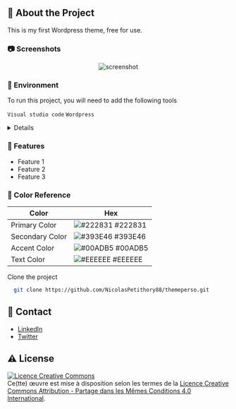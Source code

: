 

<!-- About the Project -->
## :star2: About the Project
This is my first Wordpress theme, free for use.

<!-- Screenshots -->
### :camera: Screenshots

<div align="center"> 
  <img src="https://placehold.co/600x400?text=Your+Screenshot+here" alt="screenshot" />
</div>

<!-- Env Variables -->
### :key: Environment

To run this project, you will need to add the following tools

`Visual studio code`
`Wordpress`

<details>
 
  <ul>
    <li><a href="https://capitainewp.io/formations/developper-theme-wordpress/templates-parts">CAPITAINE WP</a></li>
    <li><a href="https://code.visualstudio.com/">Visual Studio Code</a></li>
  </ul>
</details>


<!-- Features -->
### :dart: Features

- Feature 1
- Feature 2
- Feature 3

<!-- Color Reference -->
### :art: Color Reference

| Color             | Hex                                                                |
| ----------------- | ------------------------------------------------------------------ |
| Primary Color | ![#222831](https://via.placeholder.com/10/222831?text=+) #222831 |
| Secondary Color | ![#393E46](https://via.placeholder.com/10/393E46?text=+) #393E46 |
| Accent Color | ![#00ADB5](https://via.placeholder.com/10/00ADB5?text=+) #00ADB5 |
| Text Color | ![#EEEEEE](https://via.placeholder.com/10/EEEEEE?text=+) #EEEEEE |


Clone the project

```bash
  git clone https://github.com/NicolasPetithory88/themeperso.git
```

<!-- Contact -->
## :handshake: Contact

- [LinkedIn](www.linkedin.com/in/nicolas-petithory/)
- [Twitter](https://twitter.com/NPetithory) 


## :warning: License
<a rel="license" href="http://creativecommons.org/licenses/by-sa/4.0/"><img alt="Licence Creative Commons" style="border-width:0" src="https://i.creativecommons.org/l/by-sa/4.0/88x31.png" /></a><br />Ce(tte) œuvre est mise à disposition selon les termes de la <a rel="license" href="http://creativecommons.org/licenses/by-sa/4.0/">Licence Creative Commons Attribution -  Partage dans les Mêmes Conditions 4.0 International</a>.


